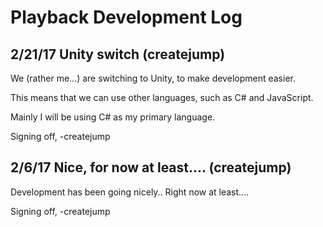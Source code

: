 # Playback Development Log


## 2/21/17 Unity switch (createjump)

We (rather me...) are switching to Unity, to make development easier.

This means that we can use other languages, such as C# and JavaScript.

Mainly I will be using C# as my primary language.

Signing off, -createjump


## 2/6/17 Nice, for now at least.... (createjump)

Development has been going nicely.. Right now at least....

Signing off, -createjump

